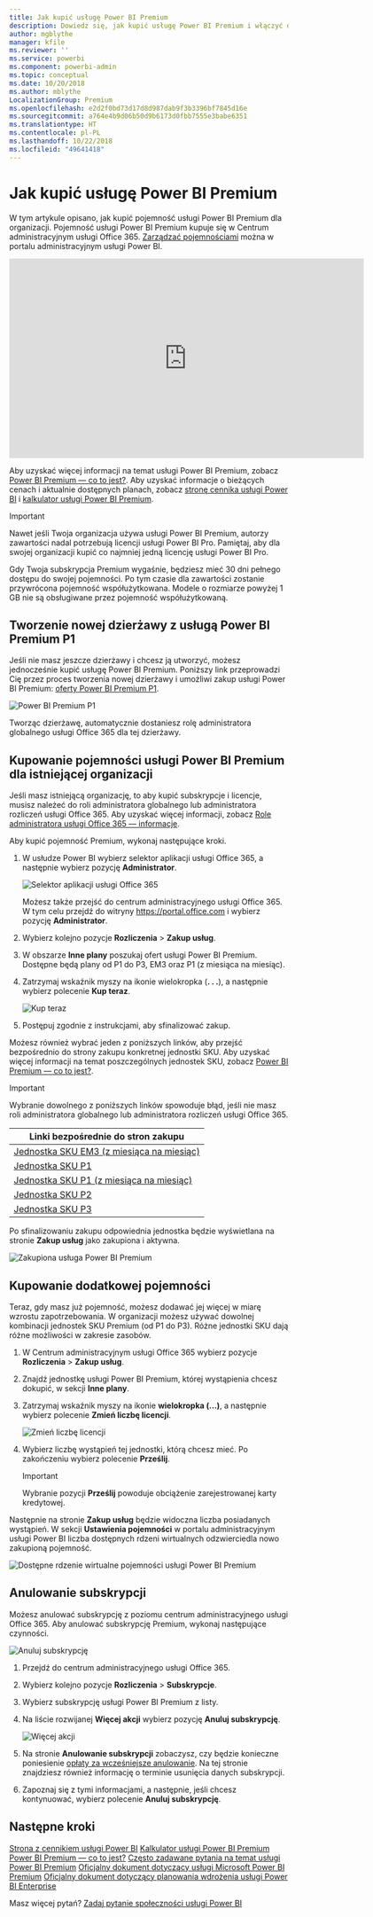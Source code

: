 ```yaml
---
title: Jak kupić usługę Power BI Premium
description: Dowiedz się, jak kupić usługę Power BI Premium i włączyć dostęp do zawartości dla całej organizacji.
author: mgblythe
manager: kfile
ms.reviewer: ''
ms.service: powerbi
ms.component: powerbi-admin
ms.topic: conceptual
ms.date: 10/20/2018
ms.author: mblythe
LocalizationGroup: Premium
ms.openlocfilehash: e2d2f0bd73d17d8d987dab9f3b3396bf7845d16e
ms.sourcegitcommit: a764e4b9d06b50d9b6173d0fbb7555e3babe6351
ms.translationtype: HT
ms.contentlocale: pl-PL
ms.lasthandoff: 10/22/2018
ms.locfileid: "49641418"
---
```

# <a name="how-to-purchase-power-bi-premium"></a>Jak kupić usługę Power BI Premium

W tym artykule opisano, jak kupić pojemność usługi Power BI Premium dla organizacji. Pojemność usługi Power BI Premium kupuje się w Centrum administracyjnym usługi Office 365. [Zarządzać pojemnościami](service-admin-premium-manage.md) można w portalu administracyjnym usługi Power BI.

<iframe width="640" height="360" src="https://www.youtube.com/embed/NkvYs5Qp4iA?rel=0&amp;showinfo=0" frameborder="0" allowfullscreen></iframe>

Aby uzyskać więcej informacji na temat usługi Power BI Premium, zobacz [Power BI Premium — co to jest?](service-premium.md). Aby uzyskać informacje o bieżących cenach i aktualnie dostępnych planach, zobacz [stronę cennika usługi Power BI](https://powerbi.microsoft.com/pricing/) i [kalkulator usługi Power BI Premium](https://powerbi.microsoft.com/calculator/).

> [!IMPORTANT]
> Nawet jeśli Twoja organizacja używa usługi Power BI Premium, autorzy zawartości nadal potrzebują licencji usługi Power BI Pro. Pamiętaj, aby dla swojej organizacji kupić co najmniej jedną licencję usługi Power BI Pro.
>
>Gdy Twoja subskrypcja Premium wygaśnie, będziesz mieć 30 dni pełnego dostępu do swojej pojemności. Po tym czasie dla zawartości zostanie przywrócona pojemność współużytkowana. Modele o rozmiarze powyżej 1 GB nie są obsługiwane przez pojemność współużytkowaną.

## <a name="create-a-new-tenant-with-power-bi-premium-p1"></a>Tworzenie nowej dzierżawy z usługą Power BI Premium P1

Jeśli nie masz jeszcze dzierżawy i chcesz ją utworzyć, możesz jednocześnie kupić usługę Power BI Premium. Poniższy link przeprowadzi Cię przez proces tworzenia nowej dzierżawy i umożliwi zakup usługi Power BI Premium: [oferty Power BI Premium P1](https://signup.microsoft.com/Signup?OfferId=b3ec5615-cc11-48de-967d-8d79f7cb0af1).

![Power BI Premium P1](media/service-admin-premium-purchase/premium-purchase-with-tenant.png)

Tworząc dzierżawę, automatycznie dostaniesz rolę administratora globalnego usługi Office 365 dla tej dzierżawy.

## <a name="purchase-a-power-bi-premium-capacity-for-an-existing-organization"></a>Kupowanie pojemności usługi Power BI Premium dla istniejącej organizacji

Jeśli masz istniejącą organizację, to aby kupić subskrypcje i licencje, musisz należeć do roli administratora globalnego lub administratora rozliczeń usługi Office 365. Aby uzyskać więcej informacji, zobacz [Role administratora usługi Office 365 — informacje](https://support.office.com/article/About-Office-365-admin-roles-da585eea-f576-4f55-a1e0-87090b6aaa9d).

Aby kupić pojemność Premium, wykonaj następujące kroki.

1. W usłudze Power BI wybierz selektor aplikacji usługi Office 365, a następnie wybierz pozycję **Administrator**.

    ![Selektor aplikacji usługi Office 365](media/service-admin-premium-purchase/o365-app-picker.png)

    Możesz także przejść do centrum administracyjnego usługi Office 365. W tym celu przejdź do witryny https://portal.office.com i wybierz pozycję **Administrator**.

1. Wybierz kolejno pozycje **Rozliczenia** > **Zakup usług**.

1. W obszarze **Inne plany** poszukaj ofert usługi Power BI Premium. Dostępne będą plany od P1 do P3, EM3 oraz P1 (z miesiąca na miesiąc).

1. Zatrzymaj wskaźnik myszy na ikonie wielokropka (**. . .**), a następnie wybierz polecenie **Kup teraz**.

    ![Kup teraz](media/service-admin-premium-purchase/premium-purchase.png)

1. Postępuj zgodnie z instrukcjami, aby sfinalizować zakup.

Możesz również wybrać jeden z poniższych linków, aby przejść bezpośrednio do strony zakupu konkretnej jednostki SKU. Aby uzyskać więcej informacji na temat poszczególnych jednostek SKU, zobacz [Power BI Premium — co to jest?](service-premium.md#premiumskus).

> [!IMPORTANT]
> Wybranie dowolnego z poniższych linków spowoduje błąd, jeśli nie masz roli administratora globalnego lub administratora rozliczeń usługi Office 365.

| Linki bezpośrednie do stron zakupu |
| --- |
| [Jednostka SKU EM3 (z miesiąca na miesiąc)](https://portal.office.com/commerce/completeorder.aspx?OfferId=4004702D-749C-4F74-BF47-3048F1833780&adminportal=1) |
| [Jednostka SKU P1](https://portal.office.com/commerce/completeorder.aspx?OfferId=b3ec5615-cc11-48de-967d-8d79f7cb0af1&adminportal=1) |
| [Jednostka SKU P1 (z miesiąca na miesiąc)](https://portal.office.com/commerce/completeorder.aspx?OfferId=E4C8EDD3-74A1-4D42-A738-C647972FBE81&adminportal=1) |
| [Jednostka SKU P2](https://portal.office.com/commerce/completeorder.aspx?OfferId=062F2AA7-B4BC-4B0E-980F-2072102D8605&adminportal=1) |
| [Jednostka SKU P3](https://portal.office.com/commerce/completeorder.aspx?OfferId=40c7d673-375c-42a1-84ca-f993a524fed0&adminportal=1) |

Po sfinalizowaniu zakupu odpowiednia jednostka będzie wyświetlana na stronie **Zakup usług** jako zakupiona i aktywna.

![Zakupiona usługa Power BI Premium](media/service-admin-premium-purchase/premium-purchased.png)

## <a name="purchase-additional-capacities"></a>Kupowanie dodatkowej pojemności

Teraz, gdy masz już pojemność, możesz dodawać jej więcej w miarę wzrostu zapotrzebowania. W organizacji możesz używać dowolnej kombinacji jednostek SKU Premium (od P1 do P3). Różne jednostki SKU dają różne możliwości w zakresie zasobów.

1. W Centrum administracyjnym usługi Office 365 wybierz pozycje **Rozliczenia** > **Zakup usług**.

1. Znajdź jednostkę usługi Power BI Premium, której wystąpienia chcesz dokupić, w sekcji **Inne plany**.

1. Zatrzymaj wskaźnik myszy na ikonie **wielokropka (...)**, a następnie wybierz polecenie **Zmień liczbę licencji**.

    ![Zmień liczbę licencji](media/service-admin-premium-purchase/premium-purchase-more.png)

1. Wybierz liczbę wystąpień tej jednostki, którą chcesz mieć. Po zakończeniu wybierz polecenie **Prześlij**.

   > [!IMPORTANT]
   > Wybranie pozycji **Prześlij** powoduje obciążenie zarejestrowanej karty kredytowej.

Następnie na stronie **Zakup usług** będzie widoczna liczba posiadanych wystąpień. W sekcji **Ustawienia pojemności** w portalu administracyjnym usługi Power BI liczba dostępnych rdzeni wirtualnych odzwierciedla nowo zakupioną pojemność.

![Dostępne rdzenie wirtualne pojemności usługi Power BI Premium](media/service-admin-premium-purchase/premium-capacities.png)

## <a name="cancel-your-subscription"></a>Anulowanie subskrypcji

Możesz anulować subskrypcję z poziomu centrum administracyjnego usługi Office 365. Aby anulować subskrypcję Premium, wykonaj następujące czynności.

![Anuluj subskrypcję](media/service-admin-premium-purchase/premium-cancel-subscription.png)

1. Przejdź do centrum administracyjnego usługi Office 365.

1. Wybierz kolejno pozycje **Rozliczenia** > **Subskrypcje**.

1. Wybierz subskrypcję usługi Power BI Premium z listy.

1. Na liście rozwijanej **Więcej akcji** wybierz pozycję **Anuluj subskrypcję**.

    ![Więcej akcji](media/service-admin-premium-purchase/o365-more-actions.png)

1. Na stronie **Anulowanie subskrypcji** zobaczysz, czy będzie konieczne poniesienie [opłaty za wcześniejsze anulowanie](https://support.office.com/article/early-termination-fees-6487d4de-401a-466f-8bc3-c0beb5cc40d3). Na tej stronie znajdziesz również informację o terminie usunięcia danych subskrypcji.

1. Zapoznaj się z tymi informacjami, a następnie, jeśli chcesz kontynuować, wybierz polecenie **Anuluj subskrypcję**.

## <a name="next-steps"></a>Następne kroki

[Strona z cennikiem usługi Power BI](https://powerbi.microsoft.com/pricing/)
[Kalkulator usługi Power BI Premium](https://powerbi.microsoft.com/calculator/)
[Power BI Premium — co to jest?](service-premium.md)
[Często zadawane pytania na temat usługi Power BI Premium](service-premium-faq.md)
[Oficjalny dokument dotyczący usługi Microsoft Power BI Premium](https://aka.ms/pbipremiumwhitepaper)
[Oficjalny dokument dotyczący planowania wdrożenia usługi Power BI Enterprise](https://aka.ms/pbienterprisedeploy)

Masz więcej pytań? [Zadaj pytanie społeczności usługi Power BI](http://community.powerbi.com/)
